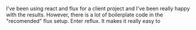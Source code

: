 I've been using react and flux for a client project and I've been really happy
with the results.  However, there is a lot of boilerplate code in the "recomended"
flux setup.  Enter reflux.  It makes it really easy to
